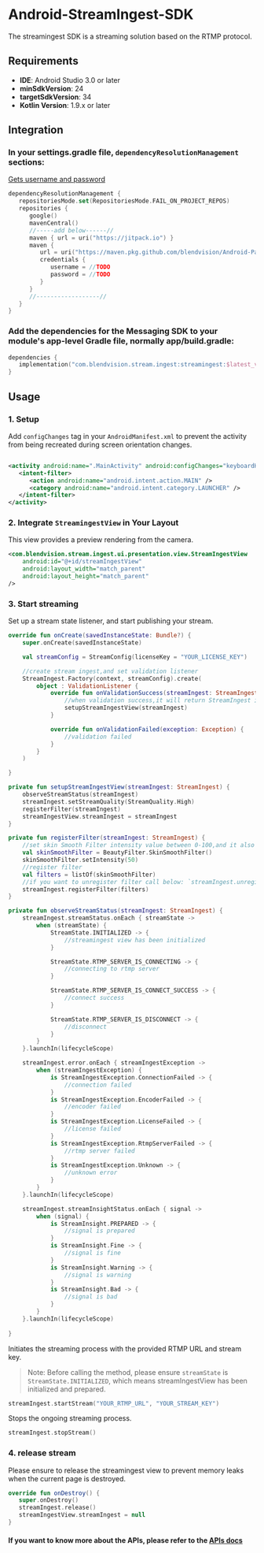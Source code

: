 # Android-StreamIngest-SDK

The streamingest SDK is a streaming solution based on the RTMP protocol.

## Requirements

- **IDE**: Android Studio 3.0 or later
- **minSdkVersion**: 24
- **targetSdkVersion**: 34
- **Kotlin Version**: 1.9.x or later

## Integration

### In your settings.gradle file, `dependencyResolutionManagement` sections:
[Gets username and password](https://github.com/BlendVision/Android-StreamIngest-Samples/wiki/Android%E2%80%90StreamIngest%E2%80%90SDK-pull-credentials)
```kotlin
dependencyResolutionManagement {
   repositoriesMode.set(RepositoriesMode.FAIL_ON_PROJECT_REPOS)
   repositories {
      google()
      mavenCentral()
      //-----add below------//
      maven { url = uri("https://jitpack.io") }
      maven {
         url = uri("https://maven.pkg.github.com/blendvision/Android-Packages")
         credentials {
            username = //TODO
            password = //TODO
         }
      }
      //------------------//
   }
}
```

### Add the dependencies for the Messaging SDK to your module's app-level Gradle file, normally app/build.gradle:

```kotlin
dependencies {
   implementation("com.blendvision.stream.ingest:streamingest:$latest_version")
}
```

## Usage

### 1. Setup

Add `configChanges` tag in your `AndroidManifest.xml` to prevent the activity from being recreated
during screen orientation changes.

```xml

<activity android:name=".MainActivity" android:configChanges="keyboardHidden|orientation|screenSize" android:exported="true">
   <intent-filter>
      <action android:name="android.intent.action.MAIN" />
      <category android:name="android.intent.category.LAUNCHER" />
   </intent-filter>
</activity>
```

### 2. Integrate `StreamingestView` in Your Layout

This view provides a preview rendering from the camera.

```xml
<com.blendvision.stream.ingest.ui.presentation.view.StreamIngestView
    android:id="@+id/streamIngestView"
    android:layout_width="match_parent"
    android:layout_height="match_parent"
/>
```

### 3. Start streaming

Set up a stream state listener, and start publishing your stream.

```kotlin
override fun onCreate(savedInstanceState: Bundle?) {
    super.onCreate(savedInstanceState)

    val streamConfig = StreamConfig(licenseKey = "YOUR_LICENSE_KEY")

    //create stream ingest,and set validation listener
    StreamIngest.Factory(context, streamConfig).create(
        object : ValidationListener {
            override fun onValidationSuccess(streamIngest: StreamIngest) {
                //when validation success,it will return StreamIngest instance
                setupStreamIngestView(streamIngest)
            }

            override fun onValidationFailed(exception: Exception) {
                //validation failed
            }
        }
    )

}

private fun setupStreamIngestView(streamIngest: StreamIngest) {
    observeStreamStatus(streamIngest)
    streamIngest.setStreamQuality(StreamQuality.High)
    registerFilter(streamIngest)
    streamIngestView.streamIngest = streamIngest
}

private fun registerFilter(streamIngest: StreamIngest) {
    //set skin Smooth Filter intensity value between 0-100,and it also can be changed during streaming
    val skinSmoothFilter = BeautyFilter.SkinSmoothFilter()
    skinSmoothFilter.setIntensity(50)
    //register filter
    val filters = listOf(skinSmoothFilter)
    //if you want to unregister filter call below: `streamIngest.unregisterFilter(filters)`
    streamIngest.registerFilter(filters)
}

private fun observeStreamStatus(streamIngest: StreamIngest) {
    streamIngest.streamStatus.onEach { streamState ->
        when (streamState) {
            StreamState.INITIALIZED -> {
                //streamingest view has been initialized
            }

            StreamState.RTMP_SERVER_IS_CONNECTING -> {
                //connecting to rtmp server
            }

            StreamState.RTMP_SERVER_IS_CONNECT_SUCCESS -> {
                //connect success
            }

            StreamState.RTMP_SERVER_IS_DISCONNECT -> {
                //disconnect
            }
        }
    }.launchIn(lifecycleScope)

    streamIngest.error.onEach { streamIngestException ->
        when (streamIngestException) {
            is StreamIngestException.ConnectionFailed -> {
                //connection failed
            }
            is StreamIngestException.EncoderFailed -> {
                //encoder failed
            }
            is StreamIngestException.LicenseFailed -> {
                //license failed
            }
            is StreamIngestException.RtmpServerFailed -> {
                //rtmp server failed
            }
            is StreamIngestException.Unknown -> {
                //unknown error
            }
        }
    }.launchIn(lifecycleScope)

    streamIngest.streamInsightStatus.onEach { signal ->
        when (signal) {
            is StreamInsight.PREPARED -> {
                //signal is prepared
            }
            is StreamInsight.Fine -> {
                //signal is fine
            }
            is StreamInsight.Warning -> {
                //signal is warning
            }
            is StreamInsight.Bad -> {
                //signal is bad 
            }
        }
    }.launchIn(lifecycleScope)
    
}

```

Initiates the streaming process with the provided RTMP URL and stream key.
> Note: Before calling the method, please ensure `streamState` is `StreamState.INITIALIZED`, which means streamIngestView has been initialized and prepared.

```kotlin
streamIngest.startStream("YOUR_RTMP_URL", "YOUR_STREAM_KEY")
```

Stops the ongoing streaming process.

```kotlin
streamIngest.stopStream()
```

### 4. release stream

Please ensure to release the streamingest view to prevent memory leaks when the current page is
destroyed.

```kotlin
override fun onDestroy() {
   super.onDestroy()
   streamIngest.release()
   streamIngestView.streamIngest = null
}
```

#### If you want to know more about the APIs, please refer to the [APIs docs](https://blendvision.github.io/Android-StreamIngest-Samples/)
